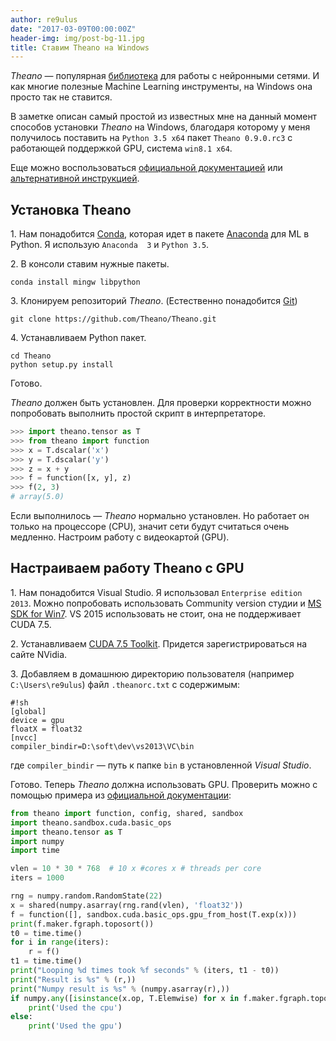 ```yaml
---
author: re9ulus
date: "2017-03-09T00:00:00Z"
header-img: img/post-bg-11.jpg
title: Ставим Theano на Windows
---
```


*Theano* — популярная [библиотека](http://deeplearning.net/software/theano/) для работы с нейронными сетями. И как многие полезные Machine Learning инструменты, на Windows она просто так не ставится.<!--more-->

В заметке описан самый простой из известных мне на данный момент способов установки *Theano* на Windows, благодаря которому у меня получилось поставить на `Python 3.5 x64` пакет `Theano 0.9.0.rc3` с работающей поддержкой GPU, система `win8.1 x64`.

Еще можно воспользоваться [официальной документацией](http://deeplearning.net/software/theano/install.html) или [альтернативной инструкцией](https://github.com/Theano/Theano/issues/5348).

## Установка Theano

1\. Нам понадобится [Conda](https://conda.io/docs/intro.html), которая идет в пакете [Anaconda](https://www.continuum.io/downloads) для ML в Python. Я использую `Anaconda  3` и `Python 3.5`.

2\. В консоли ставим нужные пакеты.

```
conda install mingw libpython
```

3\. Клонируем репозиторий *Theano*. (Естественно понадобится [Git](https://git-scm.com))

```
git clone https://github.com/Theano/Theano.git
```

4\. Устанавливаем Python пакет.

```
cd Theano
python setup.py install
```

Готово.

*Theano* должен быть установлен. Для проверки корректности можно попробовать выполнить простой скрипт в интерпретаторе.

```python
>>> import theano.tensor as T
>>> from theano import function
>>> x = T.dscalar('x')
>>> y = T.dscalar('y')
>>> z = x + y
>>> f = function([x, y], z)
>>> f(2, 3)
# array(5.0)
```

Если выполнилось — *Theano* нормально установлен. Но работает он только на процессоре (CPU), значит сети будут считаться очень медленно. Настроим работу с видеокартой (GPU).

## Настраиваем работу Theano с GPU

1\. Нам понадобится Visual Studio. Я использовал `Enterprise edition 2013`.
Можно попробовать использовать Community version студии и [MS SDK for Win7](https://www.microsoft.com/en-us/download/details.aspx?id=8279).
VS 2015 использовать не стоит, она не поддерживает CUDA 7.5.

2\. Устанавливаем [CUDA 7.5 Toolkit](https://developer.nvidia.com/cuda-75-downloads-archive). Придется зарегистрироваться на сайте NVidia.

3\. Добавляем в домашнюю директорию пользователя (например `C:\Users\re9ulus`) файл `.theanorc.txt` с содержимым:

```
#!sh
[global]
device = gpu
floatX = float32
[nvcc]
compiler_bindir=D:\soft\dev\vs2013\VC\bin
```

где `compiler_bindir` — путь к папке `bin` в установленной *Visual Studio*.

Готово. Теперь *Theano* должна использовать GPU. Проверить можно с помощью примера из [официальной документации](http://deeplearning.net/software/theano/tutorial/using_gpu.html):

```python
from theano import function, config, shared, sandbox
import theano.sandbox.cuda.basic_ops
import theano.tensor as T
import numpy
import time

vlen = 10 * 30 * 768  # 10 x #cores x # threads per core
iters = 1000

rng = numpy.random.RandomState(22)
x = shared(numpy.asarray(rng.rand(vlen), 'float32'))
f = function([], sandbox.cuda.basic_ops.gpu_from_host(T.exp(x)))
print(f.maker.fgraph.toposort())
t0 = time.time()
for i in range(iters):
    r = f()
t1 = time.time()
print("Looping %d times took %f seconds" % (iters, t1 - t0))
print("Result is %s" % (r,))
print("Numpy result is %s" % (numpy.asarray(r),))
if numpy.any([isinstance(x.op, T.Elemwise) for x in f.maker.fgraph.toposort()]):
    print('Used the cpu')
else:
    print('Used the gpu')
```
